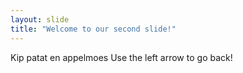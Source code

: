 ```yaml
---
layout: slide
title: "Welcome to our second slide!"
---
```

Kip patat en appelmoes
Use the left arrow to go back!
